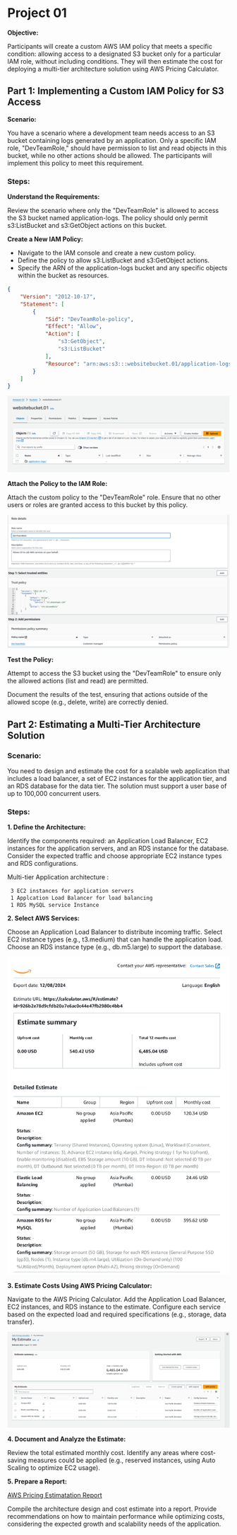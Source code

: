 Project 01
=====
**Objective:**

Participants will create a custom AWS IAM policy that meets a specific condition: allowing access to a designated S3 bucket only for a particular IAM role, without including conditions. They will then estimate the cost for deploying a multi-tier architecture solution using AWS Pricing Calculator.

## Part 1: Implementing a Custom IAM Policy for S3 Access

**Scenario:**

You have a scenario where a development team needs access to an S3 bucket containing logs generated by an application. Only a specific IAM role, "DevTeamRole," should have permission to list and read objects in this bucket, while no other actions should be allowed. The participants will implement this policy to meet this requirement.

### Steps:

**Understand the Requirements:**

Review the scenario where only the "DevTeamRole" is allowed to access the S3 bucket named application-logs.
The policy should only permit s3:ListBucket and s3:GetObject actions on this bucket.

**Create a New IAM Policy:**

- Navigate to the IAM console and create a new custom policy.
- Define the policy to allow s3:ListBucket and s3:GetObject actions.
- Specify the ARN of the application-logs bucket and any specific objects within the bucket as resources.



```json
{
	"Version": "2012-10-17",
	"Statement": [
		{
			"Sid": "DevTeamRole-policy",
			"Effect": "Allow",
			"Action": [
				"s3:GetObject",
				"s3:ListBucket"
			],
			"Resource": "arn:aws:s3:::websitebucket.01/application-logs/*"
		}
	]
}
```

![alt text](img/image3.png)

**Attach the Policy to the IAM Role:**

Attach the custom policy to the "DevTeamRole" role.
Ensure that no other users or roles are granted access to this bucket by this policy.

![alt text](img/image4.png)

**Test the Policy:**

Attempt to access the S3 bucket using the "DevTeamRole" to ensure only the allowed actions (list and read) are permitted.

Document the results of the test, ensuring that actions outside of the allowed scope (e.g., delete, write) are correctly denied.

## Part 2: Estimating a Multi-Tier Architecture Solution

### Scenario:

You need to design and estimate the cost for a scalable web application that includes a load balancer, a set of EC2 instances for the application tier, and an RDS database for the data tier. The solution must support a user base of up to 100,000 concurrent users.

### Steps:

**1. Define the Architecture:**

Identify the components required: an Application Load Balancer, EC2 instances for the application servers, and an RDS instance for the database.
Consider the expected traffic and choose appropriate EC2 instance types and RDS configurations.

Multi-tier Application architecture :
```
 3 EC2 instances for application servers
 1 Applcation Load Balancer for load balancing
 1 RDS MySQL service Instance
```
**2. Select AWS Services:**

Choose an Application Load Balancer to distribute incoming traffic.
Select EC2 instance types (e.g., t3.medium) that can handle the application load.
Choose an RDS instance type (e.g., db.m5.large) to support the database.

![alt text](img/image5.png)

**3. Estimate Costs Using AWS Pricing Calculator:**

Navigate to the AWS Pricing Calculator.
Add the Application Load Balancer, EC2 instances, and RDS instance to the estimate.
Configure each service based on the expected load and required specifications (e.g., storage, data transfer).

![alt text](img/image1.png)

**4. Document and Analyze the Estimate:**

Review the total estimated monthly cost.
Identify any areas where cost-saving measures could be applied (e.g., reserved instances, using Auto Scaling to optimize EC2 usage).

**5. Prepare a Report:**

[AWS Pricing Estimatation Report](<My Estimate - AWS Pricing Calculator.pdf>)

Compile the architecture design and cost estimate into a report.
Provide recommendations on how to maintain performance while optimizing costs, considering the expected growth and scalability needs of the application.
